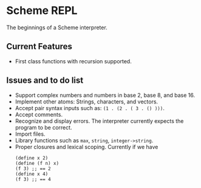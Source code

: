 Scheme REPL
=========

The beginnings of a Scheme interpreter.

Current Features
---------------------
* First class functions with recursion supported.


Issues and to do list
----------------------
* Support complex numbers and numbers in base 2, base 8, and base 16.
* Implement other atoms: Strings, characters, and vectors.
* Accept pair syntax inputs such as: `(1 . (2 . ( 3 . () )))`.
* Accept comments.
* Recognize and display errors. The interpreter currently expects the program to be correct.
* Import files.
* Library functions such as `max`, `string`, `integer->string`.
* Proper closures and lexical scoping. Currently if we have
  ```
  (define x 2)
  (define (f n) x)
  (f 3) ;; == 2
  (define x 4)
  (f 3) ;; == 4
  ```
